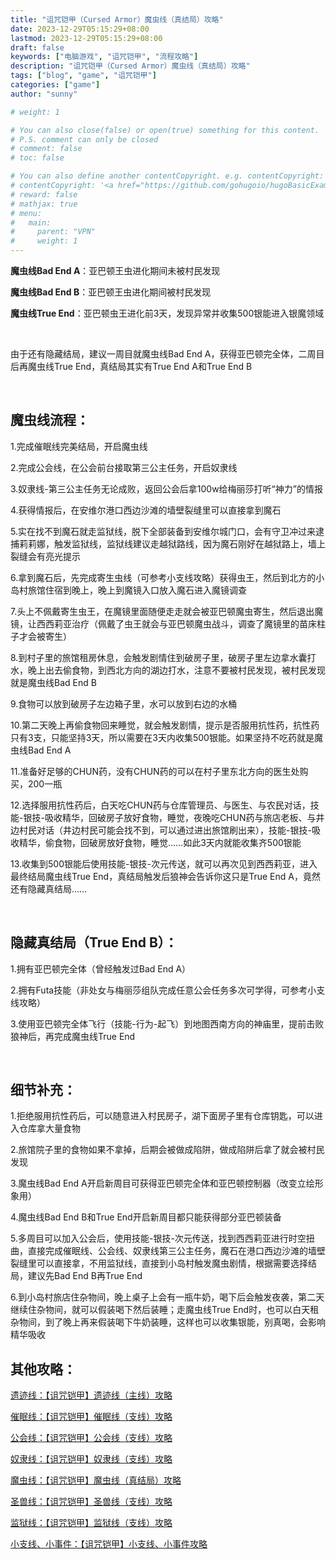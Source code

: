 ```yaml
---
title: "诅咒铠甲（Cursed Armor）魔虫线（真结局）攻略"
date: 2023-12-29T05:15:29+08:00
lastmod: 2023-12-29T05:15:29+08:00
draft: false
keywords: ["电脑游戏", "诅咒铠甲", "流程攻略"]
description: "诅咒铠甲（Cursed Armor）魔虫线（真结局）攻略"
tags: ["blog", "game", "诅咒铠甲"]
categories: ["game"]
author: "sunny"

# weight: 1

# You can also close(false) or open(true) something for this content.
# P.S. comment can only be closed
# comment: false
# toc: false

# You can also define another contentCopyright. e.g. contentCopyright: "This is another copyright."
# contentCopyright: '<a href="https://github.com/gohugoio/hugoBasicExample" rel="noopener" target="_blank">See origin</a>'
# reward: false
# mathjax: true
# menu:
#   main:
#     parent: "VPN"
#     weight: 1
---
```


**魔虫线Bad End A**：亚巴顿王虫进化期间未被村民发现

**魔虫线Bad End B**：亚巴顿王虫进化期间被村民发现

**魔虫线True End**：亚巴顿虫王进化前3天，发现异常并收集500银能进入银魔领域

 

由于还有隐藏结局，建议一周目就魔虫线Bad End A，获得亚巴顿完全体，二周目后再魔虫线True End，真结局其实有True End A和True End B

 

## 魔虫线流程： ##

1.完成催眠线完美结局，开启魔虫线

2.完成公会线，在公会前台接取第三公主任务，开启奴隶线

3.奴隶线-第三公主任务无论成败，返回公会后拿100w给梅丽莎打听“神力”的情报

4.获得情报后，在安维尔港口西边沙滩的墙壁裂缝里可以直接拿到魔石

5.实在找不到魔石就走监狱线，脱下全部装备到安维尔城门口，会有守卫冲过来逮捕莉莉娜，触发监狱线，监狱线建议走越狱路线，因为魔石刚好在越狱路上，墙上裂缝会有亮光提示

6.拿到魔石后，先完成寄生虫线（可参考小支线攻略）获得虫王，然后到北方的小岛村旅馆住宿到晚上，晚上到魔镜入口放入魔石进入魔镜调查

7.头上不佩戴寄生虫王，在魔镜里面随便走走就会被亚巴顿魔虫寄生，然后退出魔镜，让西西莉亚治疗（佩戴了虫王就会与亚巴顿魔虫战斗，调查了魔镜里的苗床柱子才会被寄生）

8.到村子里的旅馆租房休息，会触发剧情住到破房子里，破房子里左边拿水囊打水，晚上出去偷食物，到西北方向的湖边打水，注意不要被村民发现，被村民发现就是魔虫线Bad End B

9.食物可以放到破房子左边箱子里，水可以放到右边的水桶

10.第二天晚上再偷食物回来睡觉，就会触发剧情，提示是否服用抗性药，抗性药只有3支，只能坚持3天，所以需要在3天内收集500银能。如果坚持不吃药就是魔虫线Bad End A

11.准备好足够的CHUN药，没有CHUN药的可以在村子里东北方向的医生处购买，200一瓶 

12.选择服用抗性药后，白天吃CHUN药与仓库管理员、与医生、与农民对话，技能-银技-吸收精华，回破房子放好食物，睡觉，夜晚吃CHUN药与旅店老板、与井边村民对话（井边村民可能会找不到，可以通过进出旅馆刷出来），技能-银技-吸收精华，偷食物，回破房放好食物，睡觉……如此3天内就能收集齐500银能

13.收集到500银能后使用技能-银技-次元传送，就可以再次见到西西莉亚，进入最终结局魔虫线True End，真结局触发后狼神会告诉你这只是True End A，竟然还有隐藏真结局……

 

## 隐藏真结局（True End B）： ##

1.拥有亚巴顿完全体（曾经触发过Bad End A）

2.拥有Futa技能（非处女与梅丽莎组队完成任意公会任务多次可学得，可参考小支线攻略）

3.使用亚巴顿完全体飞行（技能-行为-起飞）到地图西南方向的神庙里，提前击败狼神后，再完成魔虫线True End

 

## 细节补充： ##

1.拒绝服用抗性药后，可以随意进入村民房子，湖下面房子里有仓库钥匙，可以进入仓库拿大量食物

2.旅馆院子里的食物如果不拿掉，后期会被做成陷阱，做成陷阱后拿了就会被村民发现

3.魔虫线Bad End A开启新周目可获得亚巴顿完全体和亚巴顿控制器（改变立绘形象用）

4.魔虫线Bad End B和True End开启新周目都只能获得部分亚巴顿装备

5.多周目可以加入公会后，使用技能-银技-次元传送，找到西西莉亚进行时空扭曲，直接完成催眠线、公会线、奴隶线第三公主任务，魔石在港口西边沙滩的墙壁裂缝里可以直接拿，不用监狱线，直接到小岛村触发魔虫剧情，根据需要选择结局，建议先Bad End B再True End

6.到小岛村旅店住杂物间，晚上桌子上会有一瓶牛奶，喝下后会触发夜袭，第二天继续住杂物间，就可以假装喝下然后装睡；走魔虫线True End时，也可以白天租杂物间，到了晚上再来假装喝下牛奶装睡，这样也可以收集银能，别真喝，会影响精华吸收



## 其他攻略： ##

[遗迹线：【诅咒铠甲】遗迹线（主线）攻略](https://www.sunnybrook-ai.com/post/game/cursed-armor-relic-line-guide/)

[催眠线：【诅咒铠甲】催眠线（支线）攻略](https://www.sunnybrook-ai.com/post/game/cursed-armor-hypnosis-line-guide/)

[公会线：【诅咒铠甲】公会线（支线）攻略](https://www.sunnybrook-ai.com/post/game/cursed-armor-guild-line-guide/)

[奴隶线：【诅咒铠甲】奴隶线（支线）攻略](https://www.sunnybrook-ai.com/post/game/cursed-armor-slave-line-guide/)

[魔虫线：【诅咒铠甲】魔虫线（真结局）攻略](https://www.sunnybrook-ai.com/post/game/cursed-armor-abbadon-line-guide/)

[圣兽线：【诅咒铠甲】圣兽线（支线）攻略](https://www.sunnybrook-ai.com/post/game/cursed-armor-sacred-beast-line-guide/)

[监狱线：【诅咒铠甲】监狱线（支线）攻略](https://www.sunnybrook-ai.com/post/game/cursed-armor-prison-line-guide/)

[小支线、小事件：【诅咒铠甲】小支线、小事件攻略](https://www.sunnybrook-ai.com/post/game/cursed-armor-independent-quests-and-events-guide/)